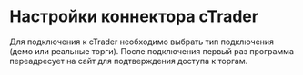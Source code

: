 # Настройки коннектора cTrader

Для подключения к cTrader необходимо выбрать тип подключения (демо или реальные торги). После подключения первый раз программа переадресует на сайт для подтверждения доступа к торгам.
